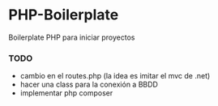 # PHP-Boilerplate
Boilerplate PHP para iniciar proyectos

### TODO
- cambio en el routes.php (la idea es imitar el mvc de .net)
- hacer una class para la conexión a BBDD
- implementar php composer
